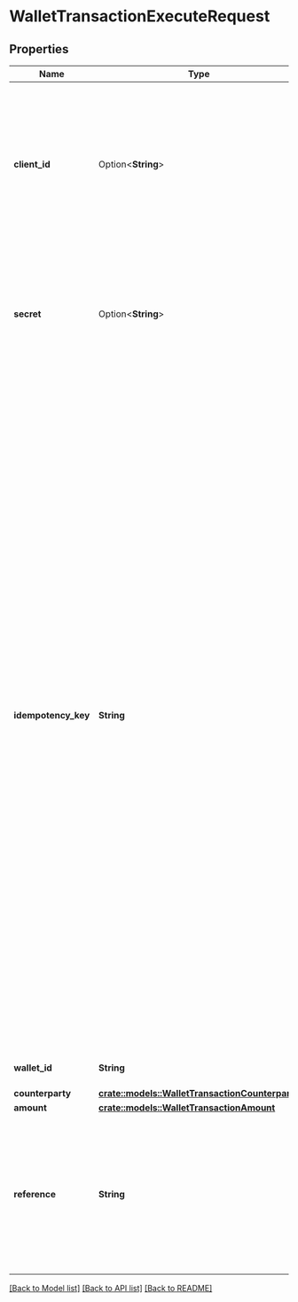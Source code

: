 # WalletTransactionExecuteRequest

## Properties

Name | Type | Description | Notes
------------ | ------------- | ------------- | -------------
**client_id** | Option<**String**> | Your Plaid API `client_id`. The `client_id` is required and may be provided either in the `PLAID-CLIENT-ID` header or as part of a request body. | [optional]
**secret** | Option<**String**> | Your Plaid API `secret`. The `secret` is required and may be provided either in the `PLAID-SECRET` header or as part of a request body. | [optional]
**idempotency_key** | **String** | A random key provided by the client, per unique wallet transaction. Maximum of 128 characters.  The API supports idempotency for safely retrying requests without accidentally performing the same operation twice. If a request to execute a wallet transaction fails due to a network connection error, then after a minimum delay of one minute, you can retry the request with the same idempotency key to guarantee that only a single wallet transaction is created. If the request was successfully processed, it will prevent any transaction that uses the same idempotency key, and was received within 24 hours of the first request, from being processed. | 
**wallet_id** | **String** | The ID of the e-wallet to debit from | 
**counterparty** | [**crate::models::WalletTransactionCounterparty**](WalletTransactionCounterparty.md) |  | 
**amount** | [**crate::models::WalletTransactionAmount**](WalletTransactionAmount.md) |  | 
**reference** | **String** | A reference for the transaction. This must be an alphanumeric string with at most 18 characters and must not contain any special characters or spaces. | 

[[Back to Model list]](../README.md#documentation-for-models) [[Back to API list]](../README.md#documentation-for-api-endpoints) [[Back to README]](../README.md)


